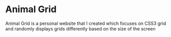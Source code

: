# Animal Grid
 Animal Grid is a personal website that I created which focuses on CSS3 grid and randomly displays grids differently based on the size of the screen

